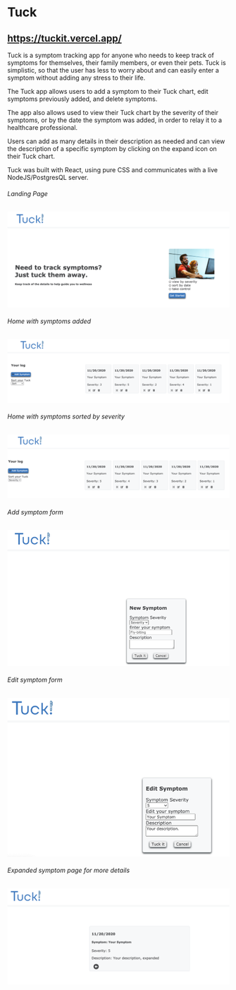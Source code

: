 # Tuck
## https://tuckit.vercel.app/

Tuck is a symptom tracking app for anyone who needs to keep track of symptoms for themselves, their family members, or even their pets. Tuck is simplistic, so that the user has less to worry about and can easily enter a symptom without adding any stress to their life. 

The Tuck app allows users to add a symptom to their Tuck chart, edit symptoms previously added, and delete symptoms.

The app also allows used to view their Tuck chart by the severity of their symptoms, or by the date the symptom was added, in order to relay it to a healthcare professional.

Users can add as many details in their description as needed and can view the description of a specific symptom by clicking on the expand icon on their Tuck chart.

Tuck was built with React, using pure CSS and communicates with a live NodeJS/PostgresQL server.

###### Landing Page
![Landing Page](/screenshots/landingPageImg.png)

###### Home with symptoms added
![unsorted home](/screenshots/unsortedImg.png)

###### Home with symptoms sorted by severity
![sorted home](/screenshots/sortedImg.png)

###### Add symptom form
![add symptom](/screenshots/addSymptomImg.png)

###### Edit symptom form
![edit symptom](/screenshots/editSymptomImg.png)

###### Expanded symptom page for more details
![expanded symptom](/screenshots/expandedImg.png)
